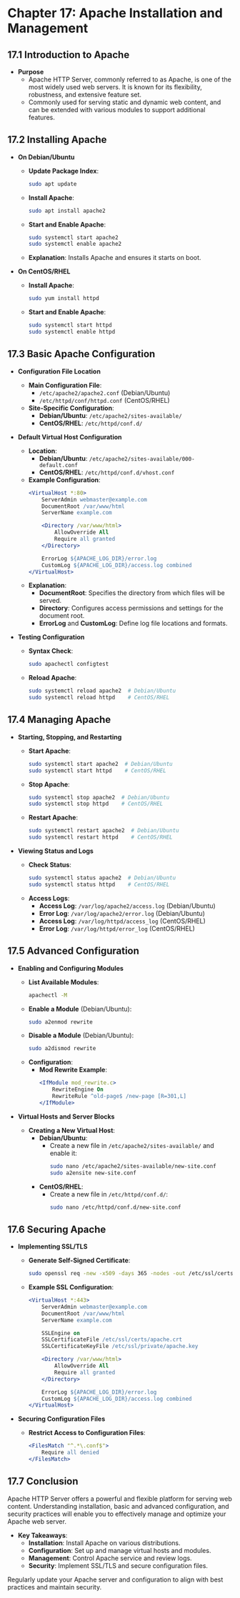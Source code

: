 # Chapter 17: Apache Installation and Management

## 17.1 Introduction to Apache
- **Purpose**
  - Apache HTTP Server, commonly referred to as Apache, is one of the most widely used web servers. It is known for its flexibility, robustness, and extensive feature set.
  - Commonly used for serving static and dynamic web content, and can be extended with various modules to support additional features.

## 17.2 Installing Apache
- **On Debian/Ubuntu**
  - **Update Package Index**:
    ```bash
    sudo apt update
    ```
  - **Install Apache**:
    ```bash
    sudo apt install apache2
    ```
  - **Start and Enable Apache**:
    ```bash
    sudo systemctl start apache2
    sudo systemctl enable apache2
    ```
  - **Explanation**: Installs Apache and ensures it starts on boot.

- **On CentOS/RHEL**
  - **Install Apache**:
    ```bash
    sudo yum install httpd
    ```
  - **Start and Enable Apache**:
    ```bash
    sudo systemctl start httpd
    sudo systemctl enable httpd
    ```

## 17.3 Basic Apache Configuration
- **Configuration File Location**
  - **Main Configuration File**:
    - `/etc/apache2/apache2.conf` (Debian/Ubuntu)
    - `/etc/httpd/conf/httpd.conf` (CentOS/RHEL)
  - **Site-Specific Configuration**:
    - **Debian/Ubuntu**: `/etc/apache2/sites-available/`
    - **CentOS/RHEL**: `/etc/httpd/conf.d/`

- **Default Virtual Host Configuration**
  - **Location**:
    - **Debian/Ubuntu**: `/etc/apache2/sites-available/000-default.conf`
    - **CentOS/RHEL**: `/etc/httpd/conf.d/vhost.conf`
  - **Example Configuration**:
    ```apache
    <VirtualHost *:80>
        ServerAdmin webmaster@example.com
        DocumentRoot /var/www/html
        ServerName example.com

        <Directory /var/www/html>
            AllowOverride All
            Require all granted
        </Directory>

        ErrorLog ${APACHE_LOG_DIR}/error.log
        CustomLog ${APACHE_LOG_DIR}/access.log combined
    </VirtualHost>
    ```
  - **Explanation**:
    - **DocumentRoot**: Specifies the directory from which files will be served.
    - **Directory**: Configures access permissions and settings for the document root.
    - **ErrorLog** and **CustomLog**: Define log file locations and formats.

- **Testing Configuration**
  - **Syntax Check**:
    ```bash
    sudo apachectl configtest
    ```
  - **Reload Apache**:
    ```bash
    sudo systemctl reload apache2  # Debian/Ubuntu
    sudo systemctl reload httpd    # CentOS/RHEL
    ```

## 17.4 Managing Apache
- **Starting, Stopping, and Restarting**
  - **Start Apache**:
    ```bash
    sudo systemctl start apache2  # Debian/Ubuntu
    sudo systemctl start httpd    # CentOS/RHEL
    ```
  - **Stop Apache**:
    ```bash
    sudo systemctl stop apache2  # Debian/Ubuntu
    sudo systemctl stop httpd    # CentOS/RHEL
    ```
  - **Restart Apache**:
    ```bash
    sudo systemctl restart apache2  # Debian/Ubuntu
    sudo systemctl restart httpd    # CentOS/RHEL
    ```

- **Viewing Status and Logs**
  - **Check Status**:
    ```bash
    sudo systemctl status apache2  # Debian/Ubuntu
    sudo systemctl status httpd    # CentOS/RHEL
    ```
  - **Access Logs**:
    - **Access Log**: `/var/log/apache2/access.log` (Debian/Ubuntu)
    - **Error Log**: `/var/log/apache2/error.log` (Debian/Ubuntu)
    - **Access Log**: `/var/log/httpd/access_log` (CentOS/RHEL)
    - **Error Log**: `/var/log/httpd/error_log` (CentOS/RHEL)

## 17.5 Advanced Configuration
- **Enabling and Configuring Modules**
  - **List Available Modules**:
    ```bash
    apachectl -M
    ```
  - **Enable a Module** (Debian/Ubuntu):
    ```bash
    sudo a2enmod rewrite
    ```
  - **Disable a Module** (Debian/Ubuntu):
    ```bash
    sudo a2dismod rewrite
    ```
  - **Configuration**:
    - **Mod Rewrite Example**:
      ```apache
      <IfModule mod_rewrite.c>
          RewriteEngine On
          RewriteRule ^old-page$ /new-page [R=301,L]
      </IfModule>
      ```

- **Virtual Hosts and Server Blocks**
  - **Creating a New Virtual Host**:
    - **Debian/Ubuntu**:
      - Create a new file in `/etc/apache2/sites-available/` and enable it:
        ```bash
        sudo nano /etc/apache2/sites-available/new-site.conf
        sudo a2ensite new-site.conf
        ```
    - **CentOS/RHEL**:
      - Create a new file in `/etc/httpd/conf.d/`:
        ```bash
        sudo nano /etc/httpd/conf.d/new-site.conf
        ```

## 17.6 Securing Apache
- **Implementing SSL/TLS**
  - **Generate Self-Signed Certificate**:
    ```bash
    sudo openssl req -new -x509 -days 365 -nodes -out /etc/ssl/certs/apache.crt -keyout /etc/ssl/private/apache.key
    ```
  - **Example SSL Configuration**:
    ```apache
    <VirtualHost *:443>
        ServerAdmin webmaster@example.com
        DocumentRoot /var/www/html
        ServerName example.com

        SSLEngine on
        SSLCertificateFile /etc/ssl/certs/apache.crt
        SSLCertificateKeyFile /etc/ssl/private/apache.key

        <Directory /var/www/html>
            AllowOverride All
            Require all granted
        </Directory>

        ErrorLog ${APACHE_LOG_DIR}/error.log
        CustomLog ${APACHE_LOG_DIR}/access.log combined
    </VirtualHost>
    ```

- **Securing Configuration Files**
  - **Restrict Access to Configuration Files**:
    ```apache
    <FilesMatch "^.*\.conf$">
        Require all denied
    </FilesMatch>
    ```

## 17.7 Conclusion
Apache HTTP Server offers a powerful and flexible platform for serving web content. Understanding installation, basic and advanced configuration, and security practices will enable you to effectively manage and optimize your Apache web server.

- **Key Takeaways**:
  - **Installation**: Install Apache on various distributions.
  - **Configuration**: Set up and manage virtual hosts and modules.
  - **Management**: Control Apache service and review logs.
  - **Security**: Implement SSL/TLS and secure configuration files.

Regularly update your Apache server and configuration to align with best practices and maintain security.
